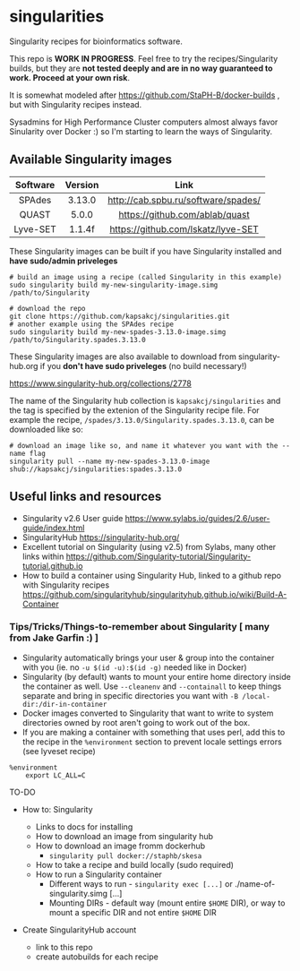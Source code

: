 # singularities
Singularity recipes for bioinformatics software.

This repo is __WORK IN PROGRESS__. Feel free to try the recipes/Singularity builds, but they are __not tested deeply and are in no way guaranteed to work. Proceed at your own risk__. 

It is somewhat modeled after https://github.com/StaPH-B/docker-builds , but with Singularity recipes instead.

Sysadmins for High Performance Cluster computers almost always favor Sinularity over Docker :) so I'm starting to learn the ways of Singularity.

## Available Singularity images
| Software | Version | Link |
| :--------: | :-------: | :--------: |
| SPAdes | 3.13.0 | http://cab.spbu.ru/software/spades/ |
| QUAST | 5.0.0 | https://github.com/ablab/quast |
| Lyve-SET | 1.1.4f | https://github.com/lskatz/lyve-SET |

These Singularity images can be built if you have Singularity installed and **have sudo/admin priveleges**
```
# build an image using a recipe (called Singularity in this example)
sudo singularity build my-new-singularity-image.simg /path/to/Singularity

# download the repo
git clone https://github.com/kapsakcj/singularities.git
# another example using the SPAdes recipe
sudo singularity build my-new-spades-3.13.0-image.simg /path/to/Singularity.spades.3.13.0
```

These Singularity images are also available to download from singularity-hub.org if you **don't have sudo priveleges** (no build necessary!)

https://www.singularity-hub.org/collections/2778

The name of the Singularity hub collection is `kapsakcj/singularities` and the tag is specified by the extenion of the Singularity recipe file. For example the recipe, `/spades/3.13.0/Singularity.spades.3.13.0`, can be downloaded like so:
```
# download an image like so, and name it whatever you want with the --name flag
singularity pull --name my-new-spades-3.13.0-image shub://kapsakcj/singularities:spades.3.13.0
```

## Useful links and resources
- Singularity v2.6 User guide https://www.sylabs.io/guides/2.6/user-guide/index.html
- SingularityHub https://singularity-hub.org/
- Excellent tutorial on Singularity (using v2.5) from Sylabs, many other links within https://github.com/Singularity-tutorial/Singularity-tutorial.github.io
- How to build a container using Singularity Hub, linked to a github repo with Singularity recipes https://github.com/singularityhub/singularityhub.github.io/wiki/Build-A-Container

### Tips/Tricks/Things-to-remember about Singularity [ many from Jake Garfin :) ]
- Singularity automatically brings your user & group into the container with you (ie. no `-u $(id -u):$(id -g)` needed like in Docker)
- Singularity (by default) wants to mount your entire home directory inside the container as well. Use `--cleanenv` and `--containall` to keep things separate and bring in specific directories you want with `-B /local-dir:/dir-in-container`
- Docker images converted to Singularity that want to write to system directories owned by root aren't going to work out of the box.
- If you are making a container with something that uses perl, add this to the recipe in the `%environment` section to prevent locale settings errors (see lyveset recipe)
```
%environment
    export LC_ALL=C
```


TO-DO
- How to: Singularity
  - Links to docs for installing
  - How to download an image from singularity hub
  - How to download an image fromm dockerhub
    - `singularity pull docker://staphb/skesa`
  - How to take a recipe and build locally (sudo required)
  - How to run a Singularity container
    - Different ways to run - `singularity exec [...]` or ./name-of-singularity.simg [...]
    - Mounting DIRs - default way (mount entire `$HOME` DIR), or way to mount a specific DIR and not entire `$HOME` DIR
  
- Create SingularityHub account
  - link to this repo
  - create autobuilds for each recipe
